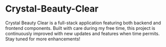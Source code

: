 # Crystal-Beauty-Clear
Crystal Beauty Clear is a full-stack application featuring both backend and frontend components. Built with care during my free time, this project is continuously improved with new updates and features when time permits. Stay tuned for more enhancements!
